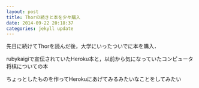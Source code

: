 ```yaml
---
layout: post
title: Thorの続きと本を少々購入
date: 2014-09-22 20:18:37
categories: jekyll update
---
```

先日に続けてThorを読んだ後，大学にいったついでに本を購入．

rubykaigiで宣伝されていたHeroku本と，以前から気になっていたコンピュータ将棋についての本

ちょっとしたものを作ってHerokuにあげてみるみたいなことをしてみたい
